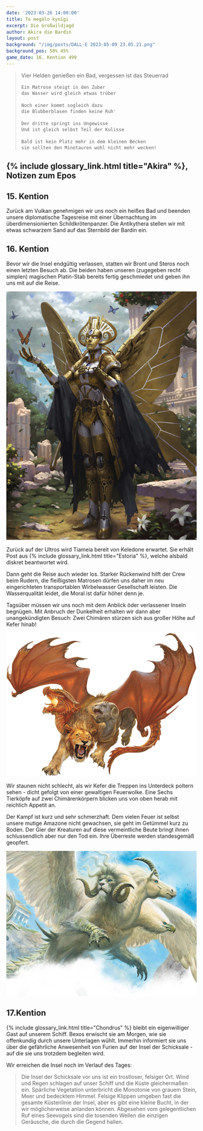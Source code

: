 ```yaml
---
date: '2023-03-26 14:00:00'
title: To megálo kynígi
excerpt: Die Großwildjagd
author: Akira die Bardin
layout: post
background: "/img/posts/DALL·E 2023-05-09 23.05.21.png"
background_pos: 50% 45%
game_date: 16. Kention 499
---
```


<div class="rhyme">
  <blockquote>
    Vier Helden genießen ein Bad,
    vergessen ist das Steuerrad

    Ein Matrose steigt in den Zuber
    das Wasser wird gleich etwas trüber

    Noch einer kommt sogleich dazu
    die Blubberblasen finden keine Ruh'

    Der dritte springt ins Ungewisse
    Und ist gleich selbst Teil der Kulisse

    Bald ist kein Platz mehr in dem kleinen Becken
    sie sollten den Minotauren wohl nicht mehr wecken!
  </blockquote>
</div>

## {% include glossary_link.html title="Akira" %}, Notizen zum Epos

## 15. Kention

Zurück am Vulkan genehmigen wir uns noch ein heißes Bad und beenden unsere diplomatische Tagesreise mit einer Übernachtung im überdimensionierten Schildkrötenpanzer. Die Antikythera stellen wir mit etwas schwarzem Sand auf das Sternbild der Bardin ein.

## 16. Kention

Bevor wir die Insel endgültig verlassen, statten wir Bront und Steros noch einen letzten Besuch ab. Die beiden haben unseren (zugegeben recht simplen) magischen Platin-Stab bereits fertig geschmiedet und geben ihn uns mit auf die Reise.

![Keledone](/img/posts/Keledone.png)

Zurück auf der Ultros wird Tiameia bereit von Keledone erwartet. Sie erhält Post aus {% include glossary_link.html title="Estoria" %}, welche alsbald diskret beantwortet wird.

Dann geht die Reise auch wieder los. Starker Rückenwind hilft der Crew beim Rudern, die fleißigsten Matrosen dürfen uns daher im neu eingerichteten transportablen Wirbelwasser Gesellschaft leisten. Die Wasserqualität leidet, die Moral ist dafür höher denn je.

Tagsüber müssen wir uns noch mit dem Anblick öder verlassener Inseln begnügen. Mit Anbruch der Dunkelheit erhalten wir dann aber unangekündigten Besuch: Zwei Chimären stürzen sich aus großer Höhe auf Kefer hinab!

![Chimäre](/img/posts/chimera-1.png)

Wir staunen nicht schlecht, als wir Kefer die Treppen ins Unterdeck poltern sehen - dicht gefolgt von einer gewaltigen Feuerwolke. Eine Sechs Tierköpfe auf zwei Chimärenkörpern blicken uns von oben herab mit reichlich Appetit an.

Der Kampf ist kurz und sehr schmerzhaft. Dem vielen Feuer ist selbst unsere mutige Amazone nicht gewachsen, sie geht im Getümmel kurz zu Boden. Der Gier der Kreaturen auf diese vermeintliche Beute bringt ihnen schlussendlich aber nur den Tod ein. Ihre Überreste werden standesgemäß geopfert.

![Chimäre](/img/posts/chimera-2.jpeg)

## 17.Kention

{% include glossary_link.html title="Chondrus" %} bleibt ein eigenwilliger Gast auf unserem Schiff. Bexos erwischt sie am Morgen, wie sie offenkundig durch unsere Unterlagen wühlt. Immerhin informiert sie uns über die gefährliche Anwesenheit von Furien auf der Insel der Schicksale - auf die sie uns trotzdem begleiten wird.

Wir erreichen die Insel noch im Verlauf des Tages:

<blockquote class="preline">
Die Insel der Schicksale vor uns ist ein trostloser, felsiger Ort. Wind und Regen schlagen auf unser Schiff und die Küste gleichermaßen ein. Spärliche Vegetation unterbricht die Monotonie von grauem Stein, Meer und bedecktem Himmel. Felsige Klippen umgeben fast die gesamte Küstenlinie der Insel, aber es gibt eine kleine Bucht, in der wir möglicherweise anlanden können. Abgesehen vom gelegentlichen Ruf eines Seevogels sind die tosenden Wellen die einzigen Geräusche, die durch die Gegend hallen.
</blockquote>

<!--
Die Amazonen sind mit der Halbinsel {% include glossary_link.html title="Aresia" %} in Verbindung,
der Minotaure Zakroth der Wahnsinnige will seine Volksgenossen in {% include glossary_link.html title="Mytros" %} befreien.
pythor und ein grüner drache hängen zusammen, haben wir in telamok gehört
Narsus für viele aresianer ein spielzeug der königin.
-->
